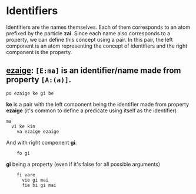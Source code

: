 # Identifiers

Identifiers are the names themselves. Each of them corresponds to an atom
prefixed by the particle __zai__. Since each name also corresponds to a
property, we can define this concept using a pair. In this pair, the left
component is an atom representing the concept of identifiers and the right
component is the property.

<spoiler>

__[ezaige]:__ `[E:ma]` is an identifier/name made from property `[A:(a)]`. 
---
``` 
po ezaige ke gi be 
``` 
__ke__ is a pair with the left component being the identifier made from 
property __ezaige__ (it's common to define a predicate using itself as the 
identifier) 
``` 
ma 
  vi ke kin  
    va ezaige ezaige 
``` 

And with right component __gi__. 
``` 
    fo gi
``` 
__gi__ being a property (even if it's false for all possible arguments)
``` 
    fi vare 
      vie gi mai 
      fie bi gi mai 
``` 
</spoiler>

[ezaige]: ../sugar/zai.md 